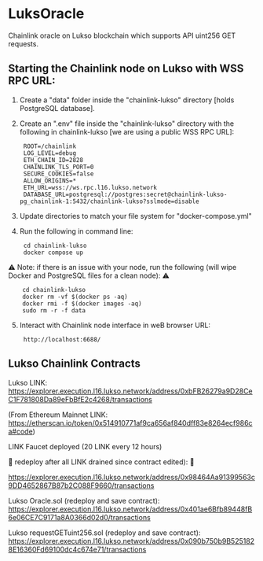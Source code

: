 # LuksOracle

Chainlink oracle on Lukso blockchain which supports API uint256 GET requests.

## Starting the Chainlink node on Lukso with WSS RPC URL:

1. Create a "data" folder inside the "chainlink-lukso" directory [holds PostgreSQL database].
2. Create an ".env" file inside the "chainlink-lukso" directory with the following in chainlink-lukso [we are using a public WSS RPC URL]:
    
        ROOT=/chainlink
        LOG_LEVEL=debug
        ETH_CHAIN_ID=2828
        CHAINLINK_TLS_PORT=0
        SECURE_COOKIES=false
        ALLOW_ORIGINS=*
        ETH_URL=wss://ws.rpc.l16.lukso.network
        DATABASE_URL=postgresql://postgres:secret@chainlink-lukso-pg_chainlink-1:5432/chainlink-lukso?sslmode=disable

3. Update directories to match your file system for "docker-compose.yml"
4. Run the following in command line:

        cd chainlink-lukso
        docker compose up

:warning: Note: if there is an issue with your node, run the following (will wipe Docker and PostgreSQL files for a clean node): :warning:

        cd chainlink-lukso
        docker rm -vf $(docker ps -aq)
        docker rmi -f $(docker images -aq)
        sudo rm -r -f data

5. Interact with Chainlink node interface in weB browser URL:

        http://localhost:6688/

## Lukso Chainlink Contracts

Lukso LINK: https://explorer.execution.l16.lukso.network/address/0xbFB26279a9D28CeC1F781808Da89eFbBfE2c4268/transactions

(From Ethereum Mainnet LINK: https://etherscan.io/token/0x514910771af9ca656af840dff83e8264ecf986ca#code)

LINK Faucet deployed (20 LINK every 12 hours) 

:red_circle: redeploy after all LINK drained since contract edited): :red_circle:

https://explorer.execution.l16.lukso.network/address/0x98464Aa91399563c9DD4652867B87b2C088F9660/transactions

Lukso Oracle.sol (redeploy and save contract): https://explorer.execution.l16.lukso.network/address/0x401ae6Bfb89448fB6e06CE7C9171a8A0366d02d0/transactions

Lukso requestGETuint256.sol (redeploy and save contract): https://explorer.execution.l16.lukso.network/address/0x090b750b9B5251828E16360Fd69100dc4c674e71/transactions
